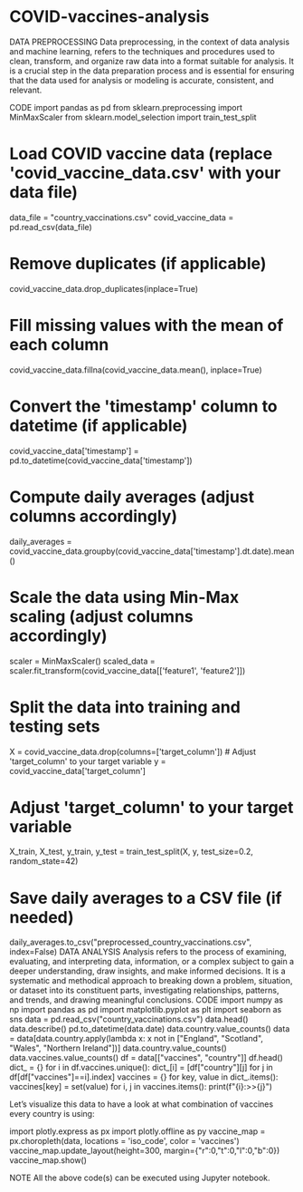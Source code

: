 # COVID-vaccines-analysis
DATA PREPROCESSING
   Data preprocessing, in the context of data analysis and machine learning, refers to the techniques and procedures used to clean, transform, and organize raw data into a format suitable for analysis. It is a crucial step in the data preparation process and is essential for ensuring that the data used for analysis or modeling is accurate, consistent, and relevant.

CODE
import pandas as pd
from sklearn.preprocessing import MinMaxScaler
from sklearn.model_selection import train_test_split
# Load COVID vaccine data (replace 'covid_vaccine_data.csv' with your data file)
data_file = "country_vaccinations.csv"
covid_vaccine_data = pd.read_csv(data_file)
# Remove duplicates (if applicable)
covid_vaccine_data.drop_duplicates(inplace=True)
# Fill missing values with the mean of each column
covid_vaccine_data.fillna(covid_vaccine_data.mean(), inplace=True)
# Convert the 'timestamp' column to datetime (if applicable)
covid_vaccine_data['timestamp'] = pd.to_datetime(covid_vaccine_data['timestamp'])
# Compute daily averages (adjust columns accordingly)
daily_averages = covid_vaccine_data.groupby(covid_vaccine_data['timestamp'].dt.date).mean()
# Scale the data using Min-Max scaling (adjust columns accordingly)
scaler = MinMaxScaler()
scaled_data = scaler.fit_transform(covid_vaccine_data[['feature1', 'feature2']])
# Split the data into training and testing sets
X = covid_vaccine_data.drop(columns=['target_column']) # Adjust 'target_column' to your target
variable
y = covid_vaccine_data['target_column']
# Adjust 'target_column' to your target variable
X_train, X_test, y_train, y_test = train_test_split(X, y, test_size=0.2, random_state=42)
# Save daily averages to a CSV file (if needed)
daily_averages.to_csv("preprocessed_country_vaccinations.csv", index=False)
DATA ANALYSIS
Analysis refers to the process of examining, evaluating, and interpreting data, information, or a complex subject to gain a deeper understanding, draw insights, and make informed decisions. It is a systematic and methodical approach to breaking down a problem, situation, or dataset into its constituent parts, investigating relationships, patterns, and trends, and drawing meaningful conclusions.
CODE
import numpy as np
import pandas as pd
import matplotlib.pyplot as plt
import seaborn as sns
data = pd.read_csv("country_vaccinations.csv")
data.head()
data.describe()
pd.to_datetime(data.date)
data.country.value_counts()
data = data[data.country.apply(lambda x: x not in ["England", "Scotland", "Wales", "Northern Ireland"])]
data.country.value_counts()
data.vaccines.value_counts()
df = data[["vaccines", "country"]]
df.head()
dict_ = {}
for i in df.vaccines.unique():
  dict_[i] = [df["country"][j] for j in df[df["vaccines"]==i].index]
 vaccines = {}
for key, value in dict_.items():
  vaccines[key] = set(value)
for i, j in vaccines.items():
  print(f"{i}:>>{j}")

Let’s visualize this data to have a look at what combination of vaccines every country is using:

import plotly.express as px
import plotly.offline as py
 vaccine_map = px.choropleth(data, locations = 'iso_code', color = 'vaccines')
vaccine_map.update_layout(height=300, margin={"r":0,"t":0,"l":0,"b":0})
vaccine_map.show()

NOTE
All the above code(s) can be executed using Jupyter notebook.


